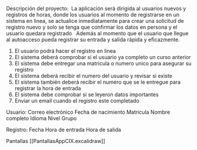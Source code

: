 Descripción del proyecto: 
La aplicación será dirigida al usuarios nuevos y registros de horas, donde los usuarios al momento de registrarse en un sistema en linea, se actualice inmediatamente para crear una solicitud de registro nuevo y solo se tenga que confirmar los datos en persona y el usuario quedara registrado  
Además al momento que el usuario que llegue al autoacceso pueda registrar su entrada y salida rápida y eficazmente.

1. El usuario podrá hacer el registro en linea
2. El sistema deberá comprobar si el usuario ya completo un curso anterior
3. El sistema debe entregar una matricula o numero unico para asegurar su registro
4. El sistema deberá recibir el numero del usuario y revisar si existe
5. El sistema también deberá recibir el numero que se le entregue para registrar la hora de entrada
6. El sistema debe comprobar si se leyeron datos importantes
7. Enviar un email cuando el registro este completado

Usuario:
	Correo electrónico
	Fecha de nacimiento
	Matricula
	Nombre completo
	Idioma
	Nivel
	Grupo

Registro:
	Fecha
	Hora de entrada
	Hora de salida

Pantallas
[[PantallasAppCIX.excalidraw]]



